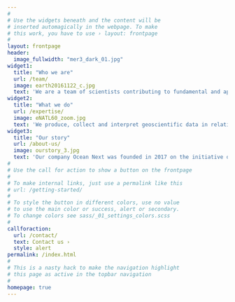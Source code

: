 ```yaml
---
#
# Use the widgets beneath and the content will be
# inserted automagically in the webpage. To make
# this work, you have to use › layout: frontpage
#
layout: frontpage
header:
  image_fullwidth: "mer3_dark_01.jpg"
widget1:
  title: "Who we are"
  url: /team/
  image: earth20161122_c.jpg
  text: 'We are a team of scientists contributing to fundamental and applied research projects on the oceans and inland waters. [...]'
widget2:
  title: "What we do"
  url: /expertise/
  image: eNATL60_zoom.jpg
  text: 'We produce, collect and interpret geoscientific data in relation to the ocean and inland waters. [...]'
widget3:
  title: "Our story"
  url: /about-us/
  image: ourstory_3.jpg
  text: 'Our company Ocean Next was founded in 2017 on the initiative of Jacques Verron, oceanographer and expert in data assimilation for  operational oceanography. [...]'
#
# Use the call for action to show a button on the frontpage
#
# To make internal links, just use a permalink like this
# url: /getting-started/
#
# To style the button in different colors, use no value
# to use the main color or success, alert or secondary.
# To change colors see sass/_01_settings_colors.scss
#
callforaction:
  url: /contact/
  text: Contact us ›
  style: alert
permalink: /index.html
#
# This is a nasty hack to make the navigation highlight
# this page as active in the topbar navigation
#
homepage: true
---
```

